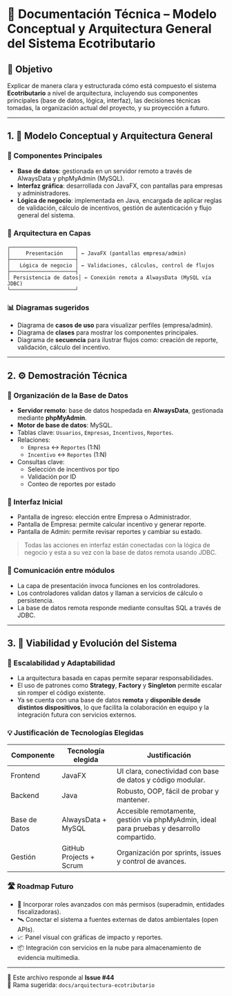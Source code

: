 # 🧱 Documentación Técnica – Modelo Conceptual y Arquitectura General del Sistema Ecotributario

## 🎯 Objetivo

Explicar de manera clara y estructurada cómo está compuesto el sistema **Ecotributario** a nivel de arquitectura, incluyendo sus componentes principales (base de datos, lógica, interfaz), las decisiones técnicas tomadas, la organización actual del proyecto, y su proyección a futuro.

---

## 1. 🧩 Modelo Conceptual y Arquitectura General

### 🧱 Componentes Principales

- **Base de datos**: gestionada en un servidor remoto a través de AlwaysData y phpMyAdmin (MySQL).
- **Interfaz gráfica**: desarrollada con JavaFX, con pantallas para empresas y administradores.
- **Lógica de negocio**: implementada en Java, encargada de aplicar reglas de validación, cálculo de incentivos, gestión de autenticación y flujo general del sistema.

### 🧰 Arquitectura en Capas

```
┌─────────────────────┐
│     Presentación    │ ← JavaFX (pantallas empresa/admin)
├─────────────────────┤
│   Lógica de negocio │ ← Validaciones, cálculos, control de flujos
├─────────────────────┤
│ Persistencia de datos│ ← Conexión remota a AlwaysData (MySQL vía JDBC)
└─────────────────────┘
```

### 📊 Diagramas sugeridos
- Diagrama de **casos de uso** para visualizar perfiles (empresa/admin).
- Diagrama de **clases** para mostrar los componentes principales.
- Diagrama de **secuencia** para ilustrar flujos como: creación de reporte, validación, cálculo del incentivo.

---

## 2. ⚙️ Demostración Técnica

### 📂 Organización de la Base de Datos

- **Servidor remoto**: base de datos hospedada en **AlwaysData**, gestionada mediante **phpMyAdmin**.
- **Motor de base de datos**: MySQL.
- Tablas clave: `Usuarios`, `Empresas`, `Incentivos`, `Reportes`.
- Relaciones:
  - `Empresa` ↔ `Reportes` (1:N)
  - `Incentivo` ↔ `Reportes` (1:N)
- Consultas clave:
  - Selección de incentivos por tipo
  - Validación por ID
  - Conteo de reportes por estado

### 🎨 Interfaz Inicial

- Pantalla de ingreso: elección entre Empresa o Administrador.
- Pantalla de Empresa: permite calcular incentivo y generar reporte.
- Pantalla de Admin: permite revisar reportes y cambiar su estado.

> Todas las acciones en interfaz están conectadas con la lógica de negocio y esta a su vez con la base de datos remota usando JDBC.

### 🔄 Comunicación entre módulos

- La capa de presentación invoca funciones en los controladores.
- Los controladores validan datos y llaman a servicios de cálculo o persistencia.
- La base de datos remota responde mediante consultas SQL a través de JDBC.

---

## 3. 🚀 Viabilidad y Evolución del Sistema

### 🔁 Escalabilidad y Adaptabilidad

- La arquitectura basada en capas permite separar responsabilidades.
- El uso de patrones como **Strategy**, **Factory** y **Singleton** permite escalar sin romper el código existente.
- Ya se cuenta con una base de datos **remota** y **disponible desde distintos dispositivos**, lo que facilita la colaboración en equipo y la integración futura con servicios externos.

### 💡 Justificación de Tecnologías Elegidas

| Componente     | Tecnología elegida | Justificación |
|----------------|--------------------|----------------|
| Frontend       | JavaFX             | UI clara, conectividad con base de datos y código modular. |
| Backend        | Java               | Robusto, OOP, fácil de probar y mantener. |
| Base de Datos  | AlwaysData + MySQL | Accesible remotamente, gestión vía phpMyAdmin, ideal para pruebas y desarrollo compartido. |
| Gestión        | GitHub Projects + Scrum | Organización por sprints, issues y control de avances. |

### 🛣️ Roadmap Futuro

- 🔐 Incorporar roles avanzados con más permisos (superadmin, entidades fiscalizadoras).
- 🛰️ Conectar el sistema a fuentes externas de datos ambientales (open APIs).
- 📈 Panel visual con gráficas de impacto y reportes.
- 📦 Integración con servicios en la nube para almacenamiento de evidencia multimedia.

---

📁 Este archivo responde al **Issue #44**  
📌 Rama sugerida: `docs/arquitectura-ecotributario`
